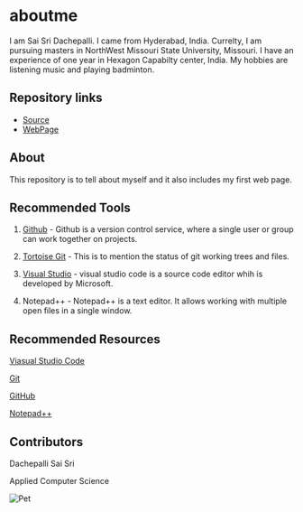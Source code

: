 # aboutme
I am Sai Sri Dachepalli. I came from Hyderabad, India. Currelty, I am pursuing masters in NorthWest Missouri State University, Missouri. I have an experience of one year in Hexagon Capabilty center, India. My hobbies are listening music and playing badminton. 

## Repository links

- [Source](https://github.com/dachepally/aboutme)
- [WebPage](https://dachepally.github.io/aboutme/)

## About

This repository is to tell about myself and it also includes my first web page.

## Recommended Tools

1. [Github](https://github.com/dachepally) - Github is a version control service, where a single user or group can work together on projects.

1. [Tortoise Git](https://tortoisegit.org/) - This is to mention the status of git working trees and files.

1. [Visual Studio](https://code.visualstudio.com/) - visual studio code is a source code editor whih is developed by Microsoft.

1. Notepad++ - Notepad++ is a text editor. It allows working with multiple open files in a single window. 

## Recommended Resources

[Viasual Studio Code](https://en.wikipedia.org/wiki/Visual_Studio_Code)

[Git](https://en.wikipedia.org/wiki/Git)

[GitHub](https://help.github.com/articles/about-wikis/)

[Notepad++](https://help.github.com/articles/about-wikis/)

## Contributors

Dachepalli Sai Sri

Applied Computer Science

![Pet](https://www.pexels.com/photo/beagle-puppy-1345191/)
